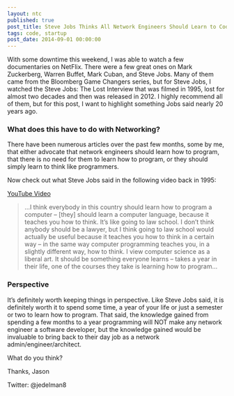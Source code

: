 ```yaml
---
layout: ntc
published: true
post_title: Steve Jobs Thinks All Network Engineers Should Learn to Code
tags: code, startup
post_date: 2014-09-01 00:00:00 
---
```


With some downtime this weekend, I was able to watch a few documentaries on NetFlix.  There were a few great ones on Mark Zuckerberg, Warren Buffet, Mark Cuban, and Steve Jobs.  Many of them came from the Bloomberg Game Changers series, but for Steve Jobs, I watched the Steve Jobs: The Lost Interview that was filmed in 1995, lost for almost two decades and then was released in 2012.  I highly recommend all of them, but for this post, I want to highlight something Jobs said nearly 20 years ago.

<!--more-->

### What does this have to do with Networking?

There have been numerous articles over the past few months, some by me, that either advocate that network engineers should learn how to program, that there is no need for them to learn how to program, or they should simply learn to think like programmers.

Now check out what Steve Jobs said in the following video back in 1995:

[YouTube Video](https://www.youtube.com/watch?v=U72xw4Zcg1k)

> …I think everybody in this country should learn how to program a computer – [they] should learn a computer language, because it teaches you how to think.  It’s like going to law school.  I don’t think anybody should be a lawyer, but I think going to law school would actually be useful because it teaches you how to think in a certain way – in the same way computer programming teaches you, in a slightly different way, how to think.  I view computer science as a liberal art.  It should be something everyone learns – takes a year in their life, one of the courses they take is learning how to program…

### Perspective

It’s definitely worth keeping things in perspective.  Like Steve Jobs said, it is definitely worth it to spend some time, a year of your life or just a semester or two to learn how to program.  That said, the knowledge gained from spending a few months to a year programming will NOT make any network engineer a software developer, but the knowledge gained would be invaluable to bring back to their day job as a network admin/engineer/architect. 

What do you think?

Thanks,
Jason

Twitter: @jedelman8
